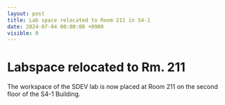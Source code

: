 ```yaml
---
layout: post
title: Lab space relocated to Room 211 in S4-1
date: 2024-07-04 00:00:00 +0900
visible: 0
---
```


# Labspace relocated to Rm. 211

The workspace of the SDEV lab is now placed at Room 211 on the second floor of the S4-1 Building.

